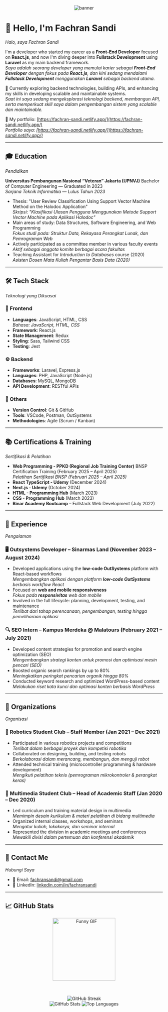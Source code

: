 
<div align="center">
  <img src="/images/github-header.png" alt="banner"/>
</div>


# 👋 Hello, I'm Fachran Sandi

*Halo, saya Fachran Sandi*

I'm a developer who started my career as a **Front-End Developer** focused on **React.js**, and now I'm diving deeper into **Fullstack Development** using **Laravel** as my main backend framework.<br>
*Saya adalah seorang developer yang memulai karier sebagai **Front-End Developer** dengan fokus pada **React.js**, dan kini sedang mendalami **Fullstack Development** menggunakan **Laravel** sebagai backend utama.*

🌱 Currently exploring backend technologies, building APIs, and enhancing my skills in developing scalable and maintainable systems.<br>
*Saat ini saya sedang mengeksplorasi teknologi backend, membangun API, serta memperkuat skill saya dalam pengembangan sistem yang scalable dan maintainable.*

💼 My portfolio: [https://fachran-sandi.netlify.app/](https://fachran-sandi.netlify.app/)<br>
*Portfolio saya: [https://fachran-sandi.netlify.app/](https://fachran-sandi.netlify.app/)*

---

## 🎓 Education

*Pendidikan*

**Universitas Pembangunan Nasional “Veteran” Jakarta (UPNVJ)**
Bachelor of Computer Engineering — Graduated in 2023<br>
*Sarjana Teknik Informatika — Lulus Tahun 2023*

* Thesis: "User Review Classification Using Support Vector Machine Method on the Halodoc Application"<br>
  *Skripsi: "Klasifikasi Ulasan Pengguna Menggunakan Metode Support Vector Machine pada Aplikasi Halodoc"*
* Main areas of study: Data Structures, Software Engineering, and Web Programming<br>
  *Fokus studi pada: Struktur Data, Rekayasa Perangkat Lunak, dan Pemrograman Web*
* Actively participated as a committee member in various faculty events<br>
  *Aktif sebagai anggota komite berbagai acara fakultas*
* Teaching Assistant for *Introduction to Databases* course (2020)<br>
  *Asisten Dosen Mata Kuliah Pengantar Basis Data (2020)*

---

## 🛠️ Tech Stack

*Teknologi yang Dikuasai*

### 🚀 Frontend

* **Languages**: JavaScript, HTML, CSS<br>
  *Bahasa: JavaScript, HTML, CSS*
* **Framework**: React.js
* **State Management**: Redux
* **Styling**: Sass, Tailwind CSS
* **Testing**: Jest

### ⚙️ Backend

* **Frameworks**: Laravel, Express.js
* **Languages**: PHP, JavaScript (Node.js)
* **Databases**: MySQL, MongoDB
* **API Development**: RESTful APIs

### 🔧 Others

* **Version Control**: Git & GitHub
* **Tools**: VSCode, Postman, OutSystems
* **Methodologies**: Agile (Scrum / Kanban)

---

## 📚 Certifications & Training

*Sertifikasi & Pelatihan*

* **Web Programming - PPKD (Regional Job Training Center)**
  BNSP Certification Training (February 2025 – April 2025)<br>
  *Pelatihan Sertifikasi BNSP (Februari 2025 – April 2025)*
* **React TypeScript - Udemy** (December 2024)
* **Next.js - Udemy** (October 2024)
* **HTML - Programming Hub** (March 2023)
* **CSS - Programming Hub** (March 2023)
* **Binar Academy Bootcamp** – Fullstack Web Development (July 2022)

---

## 💼 Experience

*Pengalaman*

### 🖥️ Outsystems Developer – Sinarmas Land (November 2023 – August 2024)

* Developed applications using the **low-code OutSystems** platform with React-based workflows<br>
  *Mengembangkan aplikasi dengan platform **low-code OutSystems** berbasis workflow React*
* Focused on **web and mobile responsiveness**<br>
  *Fokus pada **responsivitas** web dan mobile*
* Involved in the full lifecycle: planning, development, testing, and maintenance<br>
  *Terlibat dari tahap perencanaan, pengembangan, testing hingga pemeliharaan aplikasi*

### 🔍 SEO Intern – Kampus Merdeka @ Malatours (February 2021 – July 2021)

* Developed content strategies for promotion and search engine optimization (SEO)<br>
  *Mengembangkan strategi konten untuk promosi dan optimisasi mesin pencari (SEO)*
* Boosted organic search rankings by up to 80%<br>
  *Meningkatkan peringkat pencarian organik hingga 80%*
* Conducted keyword research and optimized WordPress-based content<br>
  *Melakukan riset kata kunci dan optimasi konten berbasis WordPress*

---

## 👥 Organizations

*Organisasi*

### 🤖 Robotics Student Club – Staff Member (Jan 2021 – Dec 2021)

* Participated in various robotics projects and competitions<br>
  *Terlibat dalam berbagai proyek dan kompetisi robotika*
* Collaborated on designing, building, and testing robots<br>
  *Berkolaborasi dalam merancang, membangun, dan menguji robot*
* Attended technical training (microcontroller programming & hardware development)<br>
  *Mengikuti pelatihan teknis (pemrograman mikrokontroler & perangkat keras)*

### 🎥 Multimedia Student Club – Head of Academic Staff (Jan 2020 – Dec 2020)

* Led curriculum and training material design in multimedia<br>
  *Memimpin desain kurikulum & materi pelatihan di bidang multimedia*
* Organized internal classes, workshops, and seminars<br>
  *Mengatur kuliah, lokakarya, dan seminar internal*
* Represented the division in academic meetings and conferences<br>
  *Mewakili divisi dalam pertemuan dan konferensi akademik*

---

## 📨 Contact Me

*Hubungi Saya*

* 📧 Email: [fachransandi@gmail.com](mailto:fachransandi@gmail.com)
* 💼 LinkedIn: [linkedin.com/in/fachransandi](https://www.linkedin.com/in/fachransandi)

---

## 📈 GitHub Stats

<div align="center">

  <img src="/images/9ubbpa.gif" alt="Funny GIF" height="200" />

<br/><br/> <img src="https://nirzak-streak-stats.vercel.app/?user=tiedsandi&theme=dark&hide_border=false" alt="GitHub Streak" /> <br/> <img src="https://raw.githubusercontent.com/tiedsandi/tiedsandi/master/generated/overview.svg#gh-dark-mode-only" alt="GitHub Stats" /> <img src="https://raw.githubusercontent.com/tiedsandi/tiedsandi/master/generated/languages.svg#gh-dark-mode-only" alt="Top Languages" />

</div>
